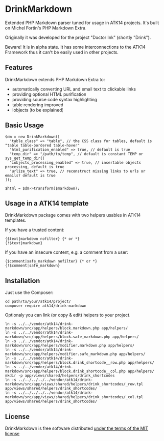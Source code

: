 DrinkMarkdown
=============

Extended PHP Markdown parser tuned for usage in ATK14 projects. It's built on Michel Fortin's PHP Markdown Extra.

Originally it was developed for the project "Doctor Ink" (shortly "Drink").

Beware! It is in alpha state. It has some interconnections to the ATK14 Framework thus it can't be easily used in other projects.

Features
--------

DrinkMarkdown extends PHP Markdown Extra to:

- automatically converting URL and email text to clickable links
- providing optional HTML purification
- providing source code syntax highlighting
- table rendering improved
- iobjects (to be explained)

Basic Usage
-----------

    $dm = new DrinkMarkdown([
      "table_class" => "table", // the CSS class for tables, default is "table table-bordered table-hover"
      "html_purification_enabled" => true, // default is true
      "temp_dir" => "/path/to/temp", // default is constant TEMP or sys_get_temp_dir()
      "iobjects_processing_enabled" => true, // insertable objects processing, default is true
      "urlize_text" => true, // reconstruct missing links to urls or emails? default is true
    ]);

    $html = $dm->transform($markdown);

Usage in a ATK14 template
-------------------------

DrinkMarkdown package comes with two helpers usables in ATK14 templates.

If you have a trusted content:

    {$text|markdown nofilter} {* or *}
    {!$text|markdown}

If you have an insecure content, e.g. a comment from a user:

    {$comment|safe_markdown nofilter} {* or *}
    {!$comment|safe_markdown}

Installation
------------

Just use the Composer:

    cd path/to/your/atk14/project/
    composer require atk14/drink-markdown

Optionaly you can link (or copy & edit) helpers to your project.

    ln -s ../../vendor/atk14/drink-markdown/src/app/helpers/block.markdown.php app/helpers/
    ln -s ../../vendor/atk14/drink-markdown/src/app/helpers/block.safe_markdown.php app/helpers/
    ln -s ../../vendor/atk14/drink-markdown/src/app/helpers/modifier.markdown.php app/helpers/
    ln -s ../../vendor/atk14/drink-markdown/src/app/helpers/modifier.safe_markdown.php app/helpers/
    ln -s ../../vendor/atk14/drink-markdown/src/app/helpers/block.drink_shortcode__row.php app/helpers/
    ln -s ../../vendor/atk14/drink-markdown/src/app/helpers/block.drink_shortcode__col.php app/helpers/
    mkdir -p app/views/shared/helpers/drink_shortcodes
    ln -s ../../../../../vendor/atk14/drink-markdown/src/app/views/shared/helpers/drink_shortcodes/_row.tpl app/views/shared/helpers/drink_shortcodes/
    ln -s ../../../../../vendor/atk14/drink-markdown/src/app/views/shared/helpers/drink_shortcodes/_col.tpl app/views/shared/helpers/drink_shortcodes/

License
-------

DrinkMarkdown is free software distributed [under the terms of the MIT license](http://www.opensource.org/licenses/mit-license)

[//]: # ( vim: set ts=2 et: )
